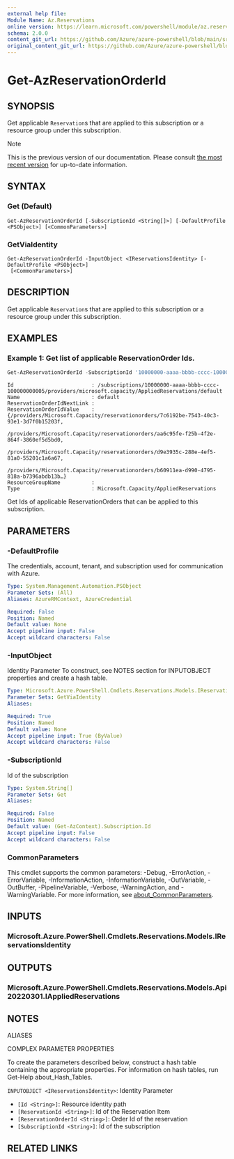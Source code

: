 ```yaml
---
external help file:
Module Name: Az.Reservations
online version: https://learn.microsoft.com/powershell/module/az.reservations/get-azreservationorderid
schema: 2.0.0
content_git_url: https://github.com/Azure/azure-powershell/blob/main/src/Reservations/help/Get-AzReservationOrderId.md
original_content_git_url: https://github.com/Azure/azure-powershell/blob/main/src/Reservations/help/Get-AzReservationOrderId.md
---
```


# Get-AzReservationOrderId

## SYNOPSIS
Get applicable `Reservation`s that are applied to this subscription or a resource group under this subscription.

> [!NOTE]
>This is the previous version of our documentation. Please consult [the most recent version](/powershell/module/az.reservations/get-azreservationorderid) for up-to-date information.

## SYNTAX

### Get (Default)
```
Get-AzReservationOrderId [-SubscriptionId <String[]>] [-DefaultProfile <PSObject>] [<CommonParameters>]
```

### GetViaIdentity
```
Get-AzReservationOrderId -InputObject <IReservationsIdentity> [-DefaultProfile <PSObject>]
 [<CommonParameters>]
```

## DESCRIPTION
Get applicable `Reservation`s that are applied to this subscription or a resource group under this subscription.

## EXAMPLES

### Example 1: Get list of applicable ReservationOrder Ids.
```powershell
Get-AzReservationOrderId -SubscriptionId '10000000-aaaa-bbbb-cccc-100000000005'
```

```output
Id                         : /subscriptions/10000000-aaaa-bbbb-cccc-100000000005/providers/microsoft.capacity/AppliedReservations/default
Name                       : default
ReservationOrderIdNextLink :
ReservationOrderIdValue    : {/providers/Microsoft.Capacity/reservationorders/7c6192be-7543-40c3-93e1-3d7f0b15203f,
                             /providers/Microsoft.Capacity/reservationorders/aa6c95fe-f25b-4f2e-864f-3860ef5d5bd0,
                             /providers/Microsoft.Capacity/reservationorders/d9e3935c-288e-4ef5-81a0-55201c1a6a67,
                             /providers/Microsoft.Capacity/reservationorders/b60911ea-d990-4795-818a-b7396abdb13b…}
ResourceGroupName          :
Type                       : Microsoft.Capacity/AppliedReservations
```

Get Ids of applicable ReservationOrders that can be applied to this subscription.

## PARAMETERS

### -DefaultProfile
The credentials, account, tenant, and subscription used for communication with Azure.

```yaml
Type: System.Management.Automation.PSObject
Parameter Sets: (All)
Aliases: AzureRMContext, AzureCredential

Required: False
Position: Named
Default value: None
Accept pipeline input: False
Accept wildcard characters: False
```

### -InputObject
Identity Parameter
To construct, see NOTES section for INPUTOBJECT properties and create a hash table.

```yaml
Type: Microsoft.Azure.PowerShell.Cmdlets.Reservations.Models.IReservationsIdentity
Parameter Sets: GetViaIdentity
Aliases:

Required: True
Position: Named
Default value: None
Accept pipeline input: True (ByValue)
Accept wildcard characters: False
```

### -SubscriptionId
Id of the subscription

```yaml
Type: System.String[]
Parameter Sets: Get
Aliases:

Required: False
Position: Named
Default value: (Get-AzContext).Subscription.Id
Accept pipeline input: False
Accept wildcard characters: False
```

### CommonParameters
This cmdlet supports the common parameters: -Debug, -ErrorAction, -ErrorVariable, -InformationAction, -InformationVariable, -OutVariable, -OutBuffer, -PipelineVariable, -Verbose, -WarningAction, and -WarningVariable. For more information, see [about_CommonParameters](http://go.microsoft.com/fwlink/?LinkID=113216).

## INPUTS

### Microsoft.Azure.PowerShell.Cmdlets.Reservations.Models.IReservationsIdentity

## OUTPUTS

### Microsoft.Azure.PowerShell.Cmdlets.Reservations.Models.Api20220301.IAppliedReservations

## NOTES

ALIASES

COMPLEX PARAMETER PROPERTIES

To create the parameters described below, construct a hash table containing the appropriate properties. For information on hash tables, run Get-Help about_Hash_Tables.


`INPUTOBJECT <IReservationsIdentity>`: Identity Parameter
  - `[Id <String>]`: Resource identity path
  - `[ReservationId <String>]`: Id of the Reservation Item
  - `[ReservationOrderId <String>]`: Order Id of the reservation
  - `[SubscriptionId <String>]`: Id of the subscription

## RELATED LINKS

